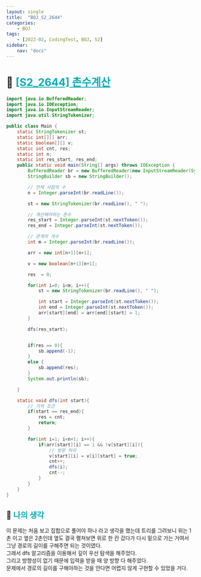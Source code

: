 ```yaml
---
layout: single
title:  "BOJ_S2_2644"
categories: 
    - BOJ
tags: 
    - [2022-02, CodingTest, BOJ, S2]
sidebar:
    nav: "docs"
---
```


# 📁 <b><a style="color:#00adb5" href="https://www.acmicpc.net/problem/2644" target=_blank>[S2_2644] 촌수계산</a></b>

```java
import java.io.BufferedReader;
import java.io.IOException;
import java.io.InputStreamReader;
import java.util.StringTokenizer;

public class Main {
    static StringTokenizer st;
    static int[][] arr;
    static boolean[][] v;
    static int cnt, res;
    static int n;
    static int res_start, res_end;
    public static void main(String[] args) throws IOException {
        BufferedReader br = new BufferedReader(new InputStreamReader(System.in));
        StringBuilder sb = new StringBuilder();

        // 전체 사람의 수
        n = Integer.parseInt(br.readLine());

        st = new StringTokenizer(br.readLine(), " ");

        // 계산해야하는 촌수
        res_start = Integer.parseInt(st.nextToken());
        res_end = Integer.parseInt(st.nextToken());

        // 관계의 개수
        int m = Integer.parseInt(br.readLine());

        arr = new int[n+1][n+1];

        v = new boolean[n+1][n+1];

        res  = 0;

        for(int i=0; i<m; i++){
            st = new StringTokenizer(br.readLine(), " ");

            int start = Integer.parseInt(st.nextToken());
            int end = Integer.parseInt(st.nextToken());
            arr[start][end] = arr[end][start] = 1;
        }

        dfs(res_start);


        if(res == 0){
            sb.append(-1);
        }
        else {
            sb.append(res);
        }
        System.out.println(sb);

    }

    static void dfs(int start){
        // 기저 조건
        if(start == res_end){
            res = cnt;
            return;
        }

        for(int i=1; i<n+1; i++){
            if(arr[start][i] == 1 && !v[start][i]){
                // 방문 처리
                v[start][i] = v[i][start] = true;
                cnt++;
                dfs(i);
                cnt--;
            }
        }
    }
}
```


## 🤔 <b><a style="color:#00adb5">나의 생각</a></b>
이 문제는 처음 보고 집합으로 풀어야 하나 라고 생각을 했는데 트리를 그려보니 위는 1촌 이고 옆은 2촌인데 옆도 결국 펼쳐보면 위로 한 칸 갔다가 다시 밑으로 가는 거여서 그냥 경로의 길이를 구해주면 되는 것이였다.<br>
그래서 dfs 알고리즘을 이용해서 깊이 우선 탐색을 해주었다.<br>
그리고 방향성이 없기 때문에 입력을 받을 때 양 방향 다 해주었다.<br>
문제에서 경로의 길이를 구해야하는 것을 안다면 어렵지 않게 구현할 수 있었을 거다.